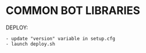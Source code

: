 # COMMON BOT LIBRARIES


DEPLOY:

    - update "version" variable in setup.cfg
    - launch deploy.sh
